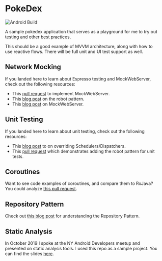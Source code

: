 # PokeDex

![Android Build](https://github.com/AdamMc331/PokeDex/workflows/Android%20Build/badge.svg)

A sample pokedex application that serves as a playground for me to try out testing and other best practices. 

This should be a good example of MVVM architecture, along with how to use reactive flows. There will be full unit and UI test support as well. 

## Network Mocking

If you landed here to learn about Espresso testing and MockWebServer, check out the following resources:

* This [pull request](https://github.com/AdamMc331/PokeDex/pull/8/files) to implement MockWebServer.
* This [blog post](https://dev.to/adammc331/leveraging-the-robot-pattern-for-espresso-tests) on the robot pattern.
* This [blog post](https://tech.okcupid.com/ui-tests-with-mockwebserver/) on MockWebServer.

## Unit Testing

If you landed here to learn about unit testing, check out the following resources:
* This [blog post](https://androidessence.com/unit-testing-async-code) to on overriding Schedulers/Dispatchers.
* This [pull request](https://github.com/AdamMc331/PokeDex/pull/24) which demonstrates adding the robot pattern for unit tests.

## Coroutines

Want to see code examples of coroutines, and compare them to RxJava? You could analyze [this pull request](https://github.com/AdamMc331/PokeDex/pull/18).

## Repository Pattern

Check out [this blog post](https://androidessence.com/repository-pattern) for understanding the Repository Pattern.

## Static Analysis

In October 2019 I spoke at the NY Android Developers meetup and presented on static analysis tools. I used this repo as a sample project. You can find the slides [here](nyandroid_staticanalysis_pres/static_analysis.pdf). 
